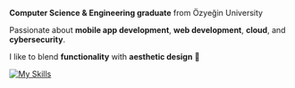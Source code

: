 **Computer Science & Engineering graduate** from Özyeğin University  

Passionate about **mobile app development**, **web development**, **cloud**, and **cybersecurity**.

I like to blend **functionality** with **aesthetic design** 🎨

<p align="center">

[![My Skills](https://skillicons.dev/icons?i=flutter,dart,html,css,js,python,git,linux,aws)](https://skillicons.dev)

</p>
